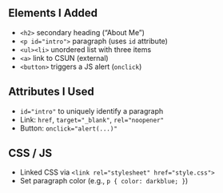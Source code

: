## Elements I Added
- `<h2>` secondary heading (“About Me”)
- `<p id="intro">` paragraph (uses `id` attribute)
- `<ul><li>` unordered list with three items
- `<a>` link to CSUN (external)
- `<button>` triggers a JS alert (`onclick`)

## Attributes I Used
- `id="intro"` to uniquely identify a paragraph
- Link: `href`, `target="_blank"`, `rel="noopener"`
- Button: `onclick="alert(...)"`

## CSS / JS
- Linked CSS via `<link rel="stylesheet" href="style.css">`
- Set paragraph color (e.g., `p { color: darkblue; }`)